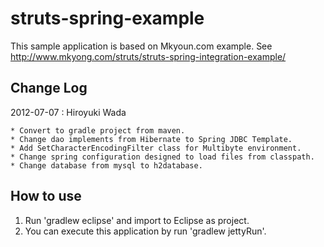 struts-spring-example
=====================

This sample application is based on Mkyoun.com example.
See http://www.mkyong.com/struts/struts-spring-integration-example/

Change Log
---------------------
2012-07-07 : Hiroyuki Wada

	* Convert to gradle project from maven.
	* Change dao implements from Hibernate to Spring JDBC Template.
	* Add SetCharacterEncodingFilter class for Multibyte environment.
	* Change spring configuration designed to load files from classpath.
	* Change database from mysql to h2database.


How to use
---------------------
1. Run 'gradlew eclipse' and import to Eclipse as project.
2. You can execute this application by run 'gradlew jettyRun'.
